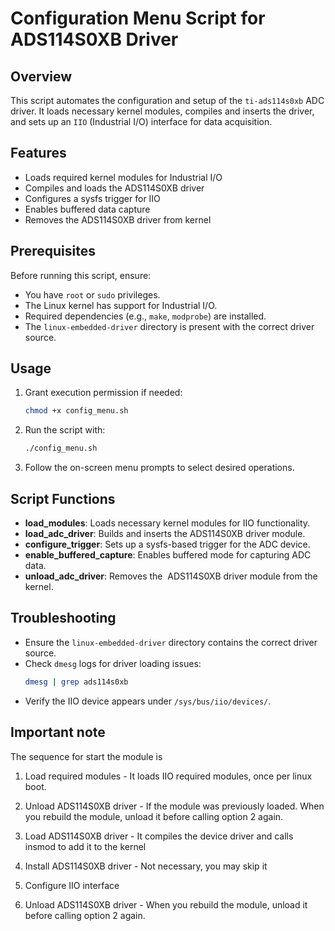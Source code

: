# Configuration Menu Script for ADS114S0XB Driver

## Overview

This script automates the configuration and setup of the `ti-ads114s0xb` ADC driver. It loads necessary kernel modules, compiles and inserts the driver, and sets up an `IIO` (Industrial I/O) interface for data acquisition.

## Features

- Loads required kernel modules for Industrial I/O
- Compiles and loads the ADS114S0XB driver
- Configures a sysfs trigger for IIO
- Enables buffered data capture
- Removes the ADS114S0XB driver from kernel

## Prerequisites

Before running this script, ensure:

- You have `root` or `sudo` privileges.
- The Linux kernel has support for Industrial I/O.
- Required dependencies (e.g., `make`, `modprobe`) are installed.
- The `linux-embedded-driver` directory is present with the correct driver source.

## Usage

1. Grant execution permission if needed:
   ```bash
   chmod +x config_menu.sh
   ```
2. Run the script with:
   ```bash
   ./config_menu.sh
   ```
3. Follow the on-screen menu prompts to select desired operations.

## Script Functions

- **load\_modules**: Loads necessary kernel modules for IIO functionality.
- **load\_adc\_driver**: Builds and inserts the ADS114S0XB driver module.
- **configure\_trigger**: Sets up a sysfs-based trigger for the ADC device.
- **enable\_buffered\_capture**: Enables buffered mode for capturing ADC data.
- **unload\_adc\_driver**: Removes the  ADS114S0XB driver module from the kernel.

## Troubleshooting

- Ensure the `linux-embedded-driver` directory contains the correct driver source.
- Check `dmesg` logs for driver loading issues:
  ```bash
  dmesg | grep ads114s0xb
  ```
- Verify the IIO device appears under `/sys/bus/iio/devices/`.

## Important note

The sequence for start the module is

1. Load required modules - It loads IIO required modules, once per linux boot.

5. Unload ADS114S0XB driver - If the module was previously loaded. When you rebuild the module, unload it before calling option 2 again.

2. Load ADS114S0XB driver - It compiles the device driver and calls insmod to add it to the kernel

3. Install ADS114S0XB driver - Not necessary, you may skip it

4. Configure IIO interface

5. Unload ADS114S0XB driver - When you rebuild the module, unload it before calling option 2 again.